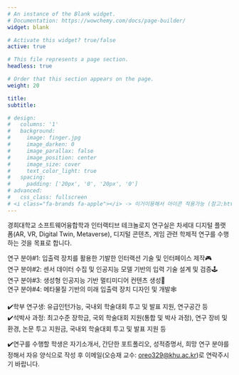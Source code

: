 ```yaml
---
# An instance of the Blank widget.
# Documentation: https://wowchemy.com/docs/page-builder/
widget: blank

# Activate this widget? true/false
active: true

# This file represents a page section.
headless: true

# Order that this section appears on the page.
weight: 20

title:
subtitle:

# design:
#   columns: '1'
#   background:
#     image: finger.jpg
#     image_darken: 0
#     image_parallax: false
#     image_position: center
#     image_size: cover
#     text_color_light: true
#   spacing:
#     padding: ['20px', '0', '20px', '0']
# advanced:
#   css_class: fullscreen
# <i class="fa-brands fa-apple"></i> -> 이거이용해서 아이콘 적용가능 (참고:https://fontawesome.com/icons/bolt?f=classic&s=solid)
---
```

경희대학교 소프트웨어융합학과 인터랙티브 테크놀로지 연구실은 차세대 디지털 플랫폼(AR, VR, Digital Twin, Metaverse), 디지털 콘텐츠, 게임 관련 학제적 연구를 수행하는 것을 목표로 합니다.

연구 분야#1: 입출력 장치를 활용한 기발한 인터랙션 기술 및 인터페이스 제작🎮<br>
연구 분야#2: 센서 데이터 수집 및 인공지능 모델 기반의 입력 기술 설계 및 검증🕹️<br>
연구 분야#3: 생성형 인공지능 기반 멀티미디어 컨텐츠 생성🎥<br>
연구 분야#4: 메타물질 기반의 미래 입출력 장치 디자인 및 개발🕸️<br>

✔️학부 연구생: 유급인턴가능, 국내외 학술대회 투고 및 발표 지원, 연구공간 등<br>
✔️석박사 과정: 최고수준 장학금, 국외 학술대회 지원(통합 및 박사 과정), 연구 장비 및 환경, 논문 투고 지원금, 국내외 학술대회 투고 및 발표 지원 등<br>

✔️연구를 수행할 학생은 자기소개서, 간단한 포트폴리오, 성적증명서, 희망 연구 분야를 정해서 자유 양식으로 작성 후 이메일(오승재 교수: oreo329@khu.ac.kr)로 연락주시기 바랍니다. 

